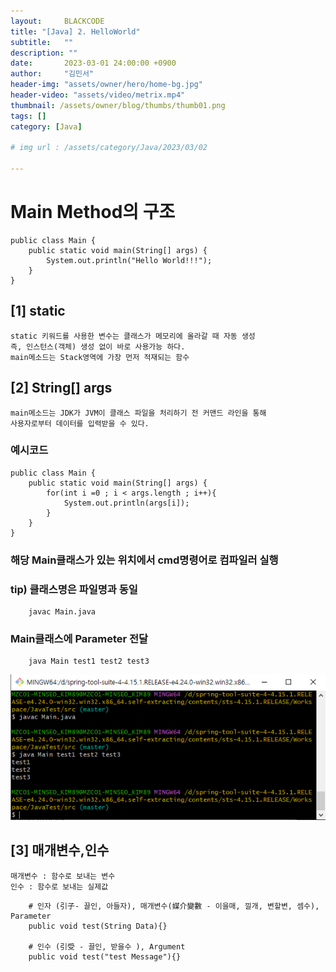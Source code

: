 ```yaml
---
layout:     BLACKCODE
title: "[Java] 2. HelloWorld"
subtitle:   ""
description: ""
date:       2023-03-01 24:00:00 +0900
author:     "김민서"
header-img: "assets/owner/hero/home-bg.jpg"
header-video: "assets/video/metrix.mp4"
thumbnail: /assets/owner/blog/thumbs/thumb01.png
tags: []
category: [Java]

# img url : /assets/category/Java/2023/03/02

---
```


# Main Method의 구조
```
public class Main {
    public static void main(String[] args) {
        System.out.println("Hello World!!!");
    }
}
```

## [1] static

    static 키워드를 사용한 변수는 클래스가 메모리에 올라갈 때 자동 생성 
    즉, 인스턴스(객체) 생성 없이 바로 사용가능 하다. 
    main메소드는 Stack영역에 가장 먼저 적재되는 함수

## [2] String[] args

    main메소드는 JDK가 JVM이 클래스 파일을 처리하기 전 커맨드 라인을 통해
    사용자로부터 데이터를 입력받을 수 있다.

### 예시코드
```
public class Main {
    public static void main(String[] args) {
        for(int i =0 ; i < args.length ; i++){
            System.out.println(args[i]);
        }
    }
}
```

### 해당 Main클래스가 있는 위치에서 cmd명령어로 컴파일러 실행
### tip) 클래스명은 파일명과 동일
```
    javac Main.java
```

### Main클래스에 Parameter 전달
```
    java Main test1 test2 test3
```

![img](/assets/category/Java/2023/03/02/img/02/1.PNG)

## [3] 매개변수,인수

    매개변수 : 함수로 보내는 변수
    인수 : 함수로 보내는 실제값

```
    # 인자 (引子- 끌인, 아들자), 매개변수(媒介變數 - 이을매, 낄개, 변할변, 셈수), Parameter
    public void test(String Data){}

    # 인수 (引受 - 끌인, 받을수 ), Argument
    public void test("test Message"){}
```
